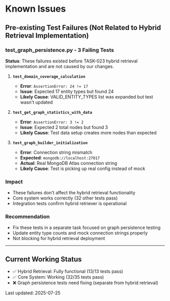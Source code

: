 # Known Issues

## Pre-existing Test Failures (Not Related to Hybrid Retrieval Implementation)

### test_graph_persistence.py - 3 Failing Tests

**Status**: These failures existed before TASK-023 hybrid retrieval implementation and are not caused by our changes.

1. **`test_domain_coverage_calculation`**
   - **Error**: `AssertionError: 24 != 17`
   - **Issue**: Expected 17 entity types but found 24
   - **Likely Cause**: VALID_ENTITY_TYPES list was expanded but test wasn't updated

2. **`test_get_graph_statistics_with_data`**
   - **Error**: `AssertionError: 3 != 2` 
   - **Issue**: Expected 2 total nodes but found 3
   - **Likely Cause**: Test data setup creates more nodes than expected

3. **`test_graph_builder_initialization`**
   - **Error**: Connection string mismatch
   - **Expected**: `mongodb://localhost:27017`
   - **Actual**: Real MongoDB Atlas connection string
   - **Likely Cause**: Test is picking up real config instead of mock

### Impact
- These failures don't affect the hybrid retrieval functionality
- Core system works correctly (32 other tests pass)
- Integration tests confirm hybrid retriever is operational

### Recommendation
- Fix these tests in a separate task focused on graph persistence testing
- Update entity type counts and mock connection strings properly
- Not blocking for hybrid retrieval deployment

---

## Current Working Status
- ✅ Hybrid Retrieval: Fully functional (13/13 tests pass)
- ✅ Core System: Working (32/35 tests pass)  
- ❌ Graph persistence tests need fixing (separate from hybrid retrieval)

Last updated: 2025-07-25